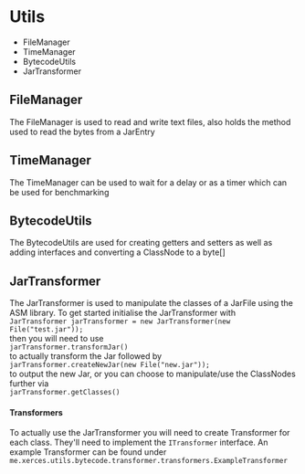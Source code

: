 <h1>Utils</h1>
<ul>
<li>FileManager</li>
<li>TimeManager</li>
<li>BytecodeUtils</li>
<li>JarTransformer</li>
</ul>
<h2>FileManager</h2>
The FileManager is used to read and write text files, also holds the method used to read the bytes from a JarEntry
<h2>TimeManager</h2>
The TimeManager can be used to wait for a delay or as a timer which can be used for benchmarking
<h2>BytecodeUtils</h2>
The BytecodeUtils are used for creating getters and setters as well as adding interfaces and converting a ClassNode to a byte[]
<h2>JarTransformer</h2>
The JarTransformer is used to manipulate the classes of a JarFile using the ASM library. To get started initialise the JarTransformer with
<br /><code>JarTransformer jarTransformer = new JarTransformer(new File("test.jar"));</code><br />
then you will need to use
<br /><code>jarTransformer.transformJar()</code><br />
to actually transform the Jar followed by
<br /><code>jarTransformer.createNewJar(new File("new.jar"));</code><br />
to output the new Jar, or you can choose to manipulate/use the ClassNodes further via
<br /><code>jarTransformer.getClasses()</code>
<h4>Transformers</h4>
To actually use the JarTransformer you will need to create Transformer for each class. They'll need to implement the <code>ITransformer</code> interface. An example Transformer can be found under
<code>me.xerces.utils.bytecode.transformer.transformers.ExampleTransformer</code>